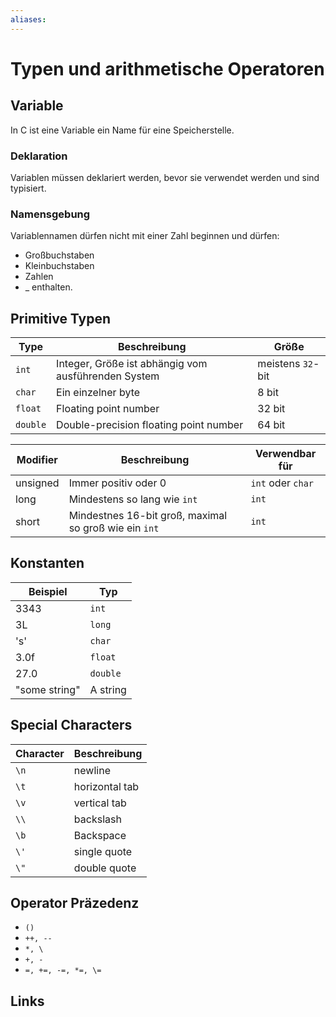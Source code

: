 ```yaml
---
aliases: 
---
```

# Typen und arithmetische Operatoren 

## Variable
In C ist eine Variable ein Name für eine Speicherstelle.
### Deklaration
Variablen müssen deklariert werden, bevor sie verwendet werden und sind typisiert.
### Namensgebung
Variablennamen dürfen nicht mit einer Zahl beginnen und dürfen:
- Großbuchstaben
- Kleinbuchstaben
- Zahlen
- _
enthalten.
## Primitive Typen
| Type     | Beschreibung                                        | Größe             |
| -------- | --------------------------------------------------- | ----------------- |
| `int`    | Integer, Größe ist abhängig vom ausführenden System | meistens `32`-bit |
| `char`   | Ein einzelner byte                                  | 8 bit             |
| `float`  | Floating point number                               | 32 bit            |
| `double` | Double-precision floating point number              | 64 bit            |

| Modifier | Beschreibung                                          | Verwendbar für    |
| -------- | ----------------------------------------------------- | ----------------- |
| unsigned | Immer positiv oder 0                                  | `int` oder `char` |
| long     | Mindestens so lang wie `int`                          | `int`             |
| short    | Mindestnes 16-bit groß, maximal so groß wie ein `int` | `int`                  |

## Konstanten
| Beispiel      | Typ      |
| ------------- | -------- |
| 3343          | `int`    |
| 3L            | `long`   |
| 's'           | `char`   |
| 3.0f          | `float`  |
| 27.0          | `double` |
| "some string" | A string         |

## Special Characters
| Character | Beschreibung   |
| --------- | -------------- |
| `\n`      | newline        |
| `\t`      | horizontal tab |
| `\v`      | vertical tab   |
| `\\`      | backslash      |
| `\b`      | Backspace      |
| `\'`      | single quote   |
| `\"`      | double quote               |

## Operator Präzedenz
- `()`
- `++, --`
- `*, \`
- `+, -`
- `=, +=, -=, *=, \=`


## Links